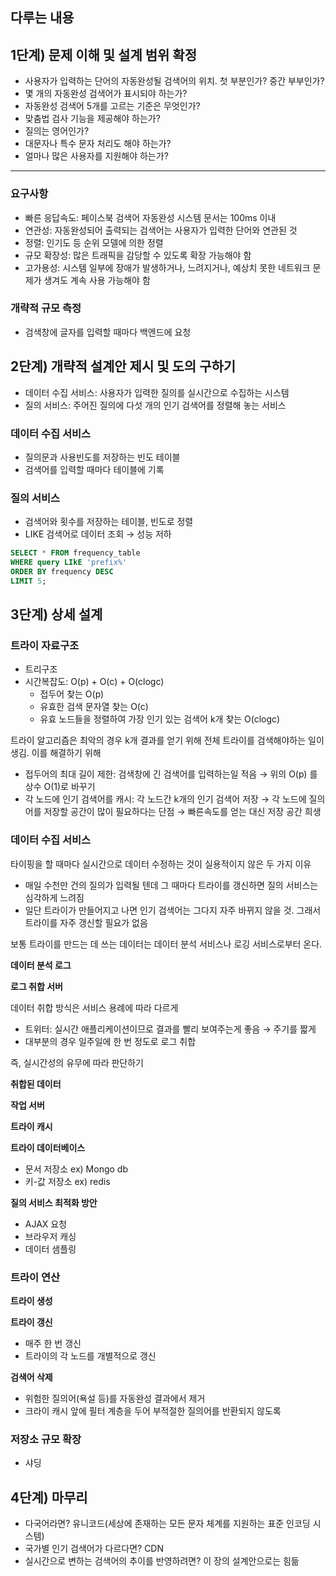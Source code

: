 ## 다루는 내용

## 1단계) 문제 이해 및 설계 범위 확정

- 사용자가 입력하는 단어의 자동완성될 검색어의 위치. 첫 부분인가? 중간 부부인가?
- 몇 개의 자동완성 검색어가 표시되야 하는가?
- 자동완성 검색어 5개를 고르는 기준은 무엇인가?
- 맞춤법 검사 기능을 제공해야 하는가?
- 질의는 영어인가?
- 대문자나 특수 문자 처리도 해야 하는가?
- 얼마나 많은 사용자를 지원해야 하는가?

---

### 요구사항

- 빠른 응답속도: 페이스북 검색어 자동완성 시스템 문서는 100ms 이내
- 연관성: 자동완성되어 출력되는 검색어는 사용자가 입력한 단어와 연관된 것
- 정렬: 인기도 등 순위 모델에 의한 정렬
- 규모 확장성: 많은 트래픽을 감당할 수 있도록 확장 가능해야 함
- 고가용성: 시스템 일부에 장애가 발생하거나, 느려지거나, 예상치 못한 네트워크 문제가 생겨도 계속 사용 가능해야 함

### 개략적 규모 측정

- 검색창에 글자를 입력할 때마다 백엔드에 요청

## 2단계) 개략적 설계안 제시 및 도의 구하기

- 데이터 수집 서비스: 사용자가 입력한 질의를 실시간으로 수집하는 시스템
- 질의 서비스: 주어진 질의에 다섯 개의 인기 검색어를 정렬해 놓는 서비스

### 데이터 수집 서비스

- 질의문과 사용빈도를 저장하는 빈도 테이블
- 검색어를 입력할 때마다 테이블에 기록

### 질의 서비스

- 검색어와 횟수를 저장하는 테이블, 빈도로 정렬
- LIKE 검색어로 데이터 조회 → 성능 저하

```sql
SELECT * FROM frequency_table
WHERE query LIkE 'prefix%'
ORDER BY frequency DESC
LIMIT 5;
```

## 3단계) 상세 설계

### 트라이 자료구조

- 트리구조
- 시간복잡도: O(p) + O(c) + O(clogc)
    - 접두어 찾는 O(p)
    - 유효한 검색 문자열 찾는 O(c)
    - 유효 노드들을 정렬하여 가장 인기 있는 검색어 k개 찾는 O(clogc)

트라이 알고리즘은 최악의 경우 k개 결과를 얻기 위해 전체 트라이를 검색해야하는 일이 생김. 이를 해결하기 위해

- 접두어의 최대 길이 제한: 검색창에 긴 검색어를 입력하는일 적음 → 위의 O(p) 를 상수 O(1)로 바꾸기
- 각 노드에 인기 검색어를 캐시: 각 노드간 k개의 인기 검색어 저장 → 각 노드에 질의어를 저장할 공간이 많이 필요하다는 단점 → 빠른속도를 얻는 대신 저장 공간 희생

### 데이터 수집 서비스

타이핑을 할 때마다 실시간으로 데이터 수정하는 것이 실용적이지 않은 두 가지 이유

- 매일 수천만 건의 질의가 입력될 텐데 그 때마다 트라이를 갱신하면 질의 서비스는 심각하게 느려짐
- 일단 트라이가 만들어지고 나면 인기 검색어는 그다지 자주 바뀌지 않을 것. 그래서 트라이를 자주 갱신할 필요가 없음

보통 트라이를 만드는 데 쓰는 데이터는 데이터 분석 서비스나 로깅 서비스로부터 온다.

**데이터 분석 로그**

**로그 취합 서버**

데이터 취합 방식은 서비스 용례에 따라 다르게

- 트위터: 실시간 애플리케이션이므로 결과를 빨리 보여주는게 좋음 → 주기를 짧게
- 대부분의 경우 일주일에 한 번 정도로 로그 취합

즉, 실시간성의 유무에 따라 판단하기

**취합된 데이터**

**작업 서버**

**트라이 캐시**

**트라이 데이터베이스**

- 문서 저장소 ex) Mongo db
- 키-값 저장소 ex) redis

**질의 서비스 최적화 방안**

- AJAX 요청
- 브라우저 캐싱
- 데이터 샘플링

### 트라이 연산

**트라이 생성**

**트라이 갱신**

- 매주 한 번 갱신
- 트라이의 각 노드를 개별적으로 갱신

**검색어 삭제**

- 위험한 질의어(욕설 등)를 자동완성 결과에서 제거
- 크라이 캐시 앞에 필터 계층을 두어 부적절한 질의어를 반환되지 않도록

### 저장소 규모 확장

- 샤딩

## 4단계) 마무리

- 다국어라면? 유니코드(세상에 존재하는 모든 문자 체계를 지원하는 표준 인코딩 시스템)
- 국가별 인기 검색어가 다르다면? CDN
- 실시간으로 변하는 검색어의 추이를 반영하려면? 이 장의 설계안으로는 힘듦

